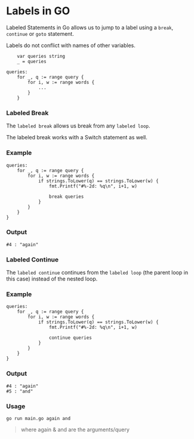# Labels in GO

Labeled Statements in Go allows us to jump to a label using a `break`, `continue` or `goto` statement.

Labels do not conflict with names of other variables.

```
	var queries string
	_ = queries

queries:
	for _, q := range query {
		for i, w := range words {
			...
		}
	}

```

### Labeled Break

The `labeled break` allows us break from any `labeled loop`.

The labeled break works with a Switch statement as well.

### Example

```
queries:
	for _, q := range query {
		for i, w := range words {
			if strings.ToLower(q) == strings.ToLower(w) {
				fmt.Printf("#%-2d: %q\n", i+1, w)

				break queries
			}
		}
	}
}
```

### Output

```
#4 : "again"
```

### Labeled Continue

The `labeled continue` continues from the `labeled loop` (the parent loop in this case) instead of the nested loop.

### Example

```
queries:
	for _, q := range query {
		for i, w := range words {
			if strings.ToLower(q) == strings.ToLower(w) {
				fmt.Printf("#%-2d: %q\n", i+1, w)

				continue queries
			}
		}
	}
}
```

### Output

```
#4 : "again"
#5 : "and"
```

### Usage

```
go run main.go again and
```

> where again & and are the arguments/query
